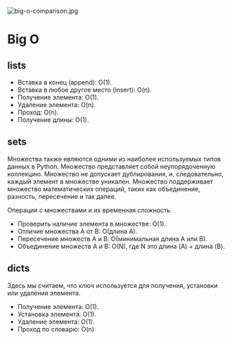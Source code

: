 ![big-o-comparison.jpg](..%2F..%2FPictures%2Fsite%20files%2Fpresentation%2Fbig-o-comparison.jpg)


# Big O

## lists

- Вставка в конец (append): O(1).
- Вставка в любое другое место (insert): O(n).
- Получение элемента: O(1).
- Удаление элемента: O(n).
- Проход: O(n).
- Получение длины: O(1).

## sets

Множества также являются одними из наиболее используемых типов данных в Python. Множество представляет собой неупорядоченную коллекцию. Множество не допускает дублирования, и, следовательно, каждый элемент в множестве уникален. Множество поддерживает множество математических операций, таких как объединение, разность, пересечение и так далее.

Операции с множествами и их временная сложность
- Проверить наличие элемента в множестве: O(1).
- Отличие множества A от B: O(длина A).
- Пересечение множеств A и B: O(минимальная длина A или B).
- Объединение множеств A и B: O(N), где N это длина (A) + длина (B).

## dicts

Здесь мы считаем, что ключ используется для получения, установки или удаления элемента.

- Получение элемента: O(1).
- Установка элемента: O(1).
- Удаление элемента: O(1).
- Проход по словарю: O(n)